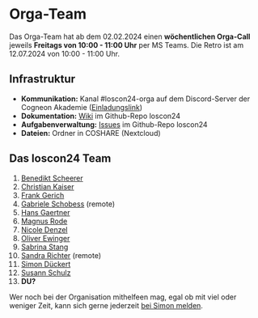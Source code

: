 # Orga-Team

Das Orga-Team hat ab dem 02.02.2024 einen **wöchentlichen Orga-Call** jeweils **Freitags von 10:00 - 11:00 Uhr** per MS Teams. Die Retro ist am 12.07.2024 von 10:00 - 11:00 Uhr.

## Infrastruktur

- **Kommunikation:** Kanal #loscon24-orga auf dem Discord-Server der Cogneon Akademie ([Einladungslink](https://discord.gg/deQzp9ZNaR))
- **Dokumentation:** [Wiki](https://github.com/cogneon/loscon24/wiki) im Github-Repo loscon24
- **Aufgabenverwaltung:** [Issues](https://github.com/cogneon/loscon24/issues) im Github-Repo loscon24
- **Dateien:** Ordner in COSHARE (Nextcloud)

## Das loscon24 Team

1. [Benedikt Scheerer](https://www.linkedin.com/in/benedikt-scheerer-6020ba18/)
1. [Christian Kaiser](https://www.linkedin.com/in/christian-kaiser-datev/)
1. [Frank Gerich](https://www.linkedin.com/in/frank-gerich/)
1. [Gabriele Schobess](https://www.linkedin.com/in/gabriele-schobess/) (remote)
1. [Hans Gaertner](https://www.linkedin.com/in/hgaertner/)
1. [Magnus Rode](https://www.linkedin.com/in/magnusrode/)
1. [Nicole Denzel](https://www.linkedin.com/in/nicoledenzel/)
1. [Oliver Ewinger](https://www.linkedin.com/in/oliver-ewinger/)
1. [Sabrina Stang](https://www.linkedin.com/in/sabrina-stang/)
1. [Sandra Richter](https://www.linkedin.com/in/sandra-richter-coach/) (remote)
1. [Simon Dückert](https://www.linkedin.com/in/simondueckert/)
1. [Susann Schulz](https://www.linkedin.com/in/susannschulz/)
1. **DU?**

Wer noch bei der Organisation mithelfeen mag, egal ob mit viel oder weniger Zeit, kann sich gerne jederzeit [bei Simon melden](mailto:simon.dueckert@cogneon.de?subject=loscon%20Orga).